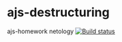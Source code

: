 # ajs-destructuring
ajs-homework netology
[![Build status](https://ci.appveyor.com/api/projects/status/p33nn2pmtla88m6o?svg=true)](https://ci.appveyor.com/project/Irina-Paukova/ajs-destructuring)
